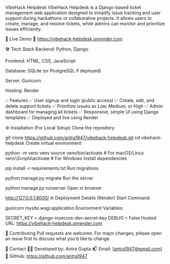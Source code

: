 VibeHack Helpdesk
VibeHack Helpdesk is a Django-based ticket management web application designed to simplify issue tracking and user support during hackathons or collaborative projects.
It allows users to create, manage, and resolve tickets, while admins can monitor and prioritize issues efficiently.

🚀 Live Demo
🔗 https://vibehack-helpdesk.onrender.com

🛠️ Tech Stack
Backend: Python, Django

Frontend: HTML, CSS, JavaScript

Database: SQLite (or PostgreSQL if deployed)

Server: Gunicorn

Hosting: Render

💡 Features
✅ User signup and login (public access)
✅ Create, edit, and delete support tickets
✅ Prioritize issues as Low, Medium, or High
✅ Admin dashboard for managing all tickets
✅ Responsive, simple UI using Django templates
✅ Deployed and live using Render

⚙️ Installation (For Local Setup)
Clone the repository

git clone https://github.com/antra1947/vibehack-helpdesk.git
cd vibehack-helpdesk
Create virtual environment

python -m venv venv
source venv/bin/activate     # For macOS/Linux
venv\Scripts\activate        # For Windows
Install dependencies

pip install -r requirements.txt
Run migrations

python manage.py migrate
Run the server

python manage.py runserver
Open in browser

http://127.0.0.1:8000/
🌐 Deployment Details (Render)
Start Command:

gunicorn mysite.wsgi:application
Environment Variables:

SECRET_KEY = django-insecure-dev-secret-key
DEBUG = False
Hosted URL:
https://vibehack-helpdesk.onrender.com

🤝 Contributing
Pull requests are welcome. For major changes, please open an issue first to discuss what you’d like to change.

📧 Contact
👩‍💻 Developed by: Antra Gupta
📬 Email: [antra1947@gmail.com]
🔗 GitHub: https://github.com/antra1947
